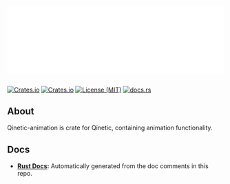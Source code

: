 # [![Qinetic](../../assets/qinetic_logo.svg)]()

[![Crates.io](https://img.shields.io/crates/v/qinetic_animation.svg)](https://crates.io/crates/qinetic_animation)
[![Crates.io](https://img.shields.io/crates/d/qinetic_animation.svg)](https://crates.io/crates/qinetic_animation)
[![License (MIT)](https://img.shields.io/crates/l/qinetic_animation.svg)](https://github.com/vl-mr-freeman/qinetic/blob/master/crates/qinetic_animation/LICENSE)
[![docs.rs](https://img.shields.io/badge/docs-website-blue)](https://docs.rs/qinetic_animation)

## About
Qinetic-animation is crate for Qinetic, containing animation functionality.

## Docs
* **[Rust Docs](https://docs.rs/qinetic_animation):** Automatically generated from the doc comments in this repo.
